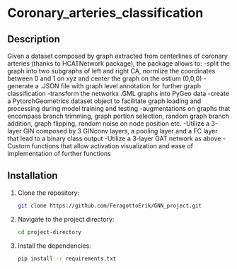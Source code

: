 # Coronary_arteries_classification

## Description

Given a dataset composed by graph extracted from centerlines of coronary arteries (thanks to HCATNetwork package), the package allows to:
-split the graph into two subgraphs of left and right CA, normlize the coordinates between 0 and 1 on xyz and center the graph on the ostium (0,0,0)
-generate a .JSON file with graph level annotation for further graph classification
-transform the networkx .GML graphs into PyGeo data
-create a PytorchGeometrics dataset object to facilitate graph loading and processing during model training and testing
-augmentations on graphs that encompass branch trimming, graph portion selection, random graph branch addition, graph flipping, random noise on node position etc.
-Utilize a 3-layer GIN composed by 3 GINconv layers, a pooling layer and a FC layer that lead to a binary class output 
-Utilize a 3-layer GAT network as above
-Custom functions that allow activation visualization and ease of implementation of further functions

## Installation

1. Clone the repository:

    ```bash
    git clone https://github.com/FeragottoErik/GNN_project.git
    ```

2. Navigate to the project directory:

    ```bash
    cd project-directory
    ```

3. Install the dependencies:

    ```bash
    pip install -r requirements.txt
    ```